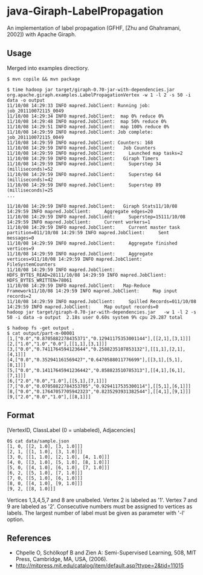# java-Giraph-LabelPropagation

An implementation of label propagation (GFHF, [Zhu and Ghahramani, 2002]) with Apache Giraph.

## Usage

Merged into examples directiory.

    $ mvn copile && mvn package

    $ time hadoop jar target/giraph-0.70-jar-with-dependencies.jar org.apache.giraph.examples.LabelPropagationVertex -w 1 -l 2 -s 50 -i data -o output
    11/10/08 14:29:33 INFO mapred.JobClient: Running job: job_201110072115_0049
    11/10/08 14:29:34 INFO mapred.JobClient:  map 0% reduce 0%
    11/10/08 14:29:48 INFO mapred.JobClient:  map 50% reduce 0%
    11/10/08 14:29:51 INFO mapred.JobClient:  map 100% reduce 0%
    11/10/08 14:29:59 INFO mapred.JobClient: Job complete: job_201110072115_0049
    11/10/08 14:29:59 INFO mapred.JobClient: Counters: 168
    11/10/08 14:29:59 INFO mapred.JobClient:   Job Counters
    11/10/08 14:29:59 INFO mapred.JobClient:     Launched map tasks=2
    11/10/08 14:29:59 INFO mapred.JobClient:   Giraph Timers
    11/10/08 14:29:59 INFO mapred.JobClient:     Superstep 34 (milliseconds)=52
    11/10/08 14:29:59 INFO mapred.JobClient:     Superstep 64 (milliseconds)=42
    11/10/08 14:29:59 INFO mapred.JobClient:     Superstep 89 (milliseconds)=25
    ...

    11/10/08 14:29:59 INFO mapred.JobClient:   Giraph Stats11/10/08 14:29:59 INFO mapred.JobClient:     Aggregate edges=20
    11/10/08 14:29:59 INFO mapred.JobClient:     Superstep=15111/10/08 14:29:59 INFO mapred.JobClient:     Current workers=1
    11/10/08 14:29:59 INFO mapred.JobClient:     Current master task partition=011/10/08 14:29:59 INFO mapred.JobClient:     Sent messages=0
    11/10/08 14:29:59 INFO mapred.JobClient:     Aggregate finished vertices=9
    11/10/08 14:29:59 INFO mapred.JobClient:     Aggregate vertices=911/10/08 14:29:59 INFO mapred.JobClient:   FileSystemCounters
    11/10/08 14:29:59 INFO mapred.JobClient:     HDFS_BYTES_READ=28111/10/08 14:29:59 INFO mapred.JobClient:     HDFS_BYTES_WRITTEN=78061
    11/10/08 14:29:59 INFO mapred.JobClient:   Map-Reduce Framework11/10/08 14:29:59 INFO mapred.JobClient:     Map input records=2
    11/10/08 14:29:59 INFO mapred.JobClient:     Spilled Records=011/10/08 14:29:59 INFO mapred.JobClient:     Map output records=0
    hadoop jar target/giraph-0.70-jar-with-dependencies.jar   -w 1 -l 2 -s 50 -i data -o output  2.18s user 0.60s system 9% cpu 29.287 total

    $ hadoop fs -get output .
    $ cat output/part-m-00001 
    [1,["0.0","0.8705882278435371","0.12941175353001144"],[[2,1],[3,1]]]
    [2,["1.0","1.0","0.0"],[[1,1],[3,1]]]
    [3,["0.0","0.7411764594123644","0.2588235107853132"],[[1,1],[2,1],[4,1]]]
    [4,["0.0","0.352941161569427","0.6470588011776699"],[[3,1],[5,1],[8,1]]]
    [5,["0.0","0.14117645941236442","0.858823510785313"],[[4,1],[6,1],[7,1]]]
    [6,["2.0","0.0","1.0"],[[5,1],[7,1]]]
    [7,["0.0","0.07058822784353705","0.9294117535300114"],[[5,1],[6,1]]]
    [8,["0.0","0.17647057705942323","0.8235293931382544"],[[4,1],[9,1]]]
    [9,["2.0","0.0","1.0"],[[8,1]]]

## Format

[VertexID, ClassLabel (0 = unlabeled), Adjacencies]

    0$ cat data/sample.json  
    [1, 0, [[2, 1.0], [3, 1.0]]]
    [2, 1, [[1, 1.0], [3, 1.0]]]
    [3, 0, [[1, 1.0], [2, 1.0], [4, 1.0]]]
    [4, 0, [[3, 1.0], [5, 1.0], [8, 1.0]]]
    [5, 0, [[4, 1.0], [6, 1.0], [7, 1.0]]]
    [6, 2, [[5, 1.0], [7, 1.0]]]
    [7, 0, [[5, 1.0], [6, 1.0]]]
    [8, 0, [[4, 1.0], [9, 1.0]]]
    [9, 2, [[8, 1.0]]]

Vertices 1,3,4,5,7 and 8 are unalbeled.
Vertex 2 is labeled as '1'.
Vertex 7 and 9 are labeled as '2'.
Consecutive numbers must be assigned to vertices as labels.
The largest number of label must be given as parameter with '-l' option.

## References

- Chpelle O, Schölkopf B and Zien A: Semi-Supervised Learning, 508, MIT Press, Cambridge, MA, USA, (2006).
- http://mitpress.mit.edu/catalog/item/default.asp?ttype=2&tid=11015
